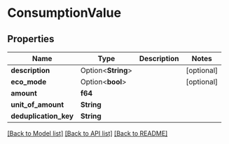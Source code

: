 # ConsumptionValue

## Properties

Name | Type | Description | Notes
------------ | ------------- | ------------- | -------------
**description** | Option<**String**> |  | [optional]
**eco_mode** | Option<**bool**> |  | [optional]
**amount** | **f64** |  | 
**unit_of_amount** | **String** |  | 
**deduplication_key** | **String** |  | 

[[Back to Model list]](../README.md#documentation-for-models) [[Back to API list]](../README.md#documentation-for-api-endpoints) [[Back to README]](../README.md)


